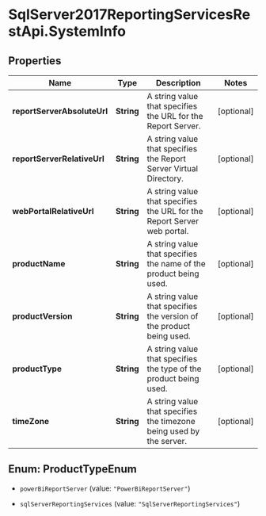 # SqlServer2017ReportingServicesRestApi.SystemInfo

## Properties
Name | Type | Description | Notes
------------ | ------------- | ------------- | -------------
**reportServerAbsoluteUrl** | **String** | A string value that specifies the URL for the Report Server. | [optional] 
**reportServerRelativeUrl** | **String** | A string value that specifies the Report Server Virtual Directory. | [optional] 
**webPortalRelativeUrl** | **String** | A string value that specifies the URL for the Report Server web portal. | [optional] 
**productName** | **String** | A string value that specifies the name of the product being used. | [optional] 
**productVersion** | **String** | A string value that specifies the version of the product being used. | [optional] 
**productType** | **String** | A string value that specifies the type of the product being used. | [optional] 
**timeZone** | **String** | A string value that specifies the timezone being used by the server. | [optional] 


<a name="ProductTypeEnum"></a>
## Enum: ProductTypeEnum


* `powerBiReportServer` (value: `"PowerBiReportServer"`)

* `sqlServerReportingServices` (value: `"SqlServerReportingServices"`)




